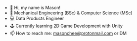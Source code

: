- 👋 Hi, my name is Mason!
- 📜 Mechanical Engineering (BSc) & Computer Science (MSc)
- 💻 Data Products Engineer
- 🕹️ Currently learning 2D Game Development with Unity
- 📫 How to reach me: masonchee@protonmail.com or DM

<!---
Sooshimi/Sooshimi is a ✨ special ✨ repository because its `README.md` (this file) appears on your GitHub profile.
You can click the Preview link to take a look at your changes.
--->
